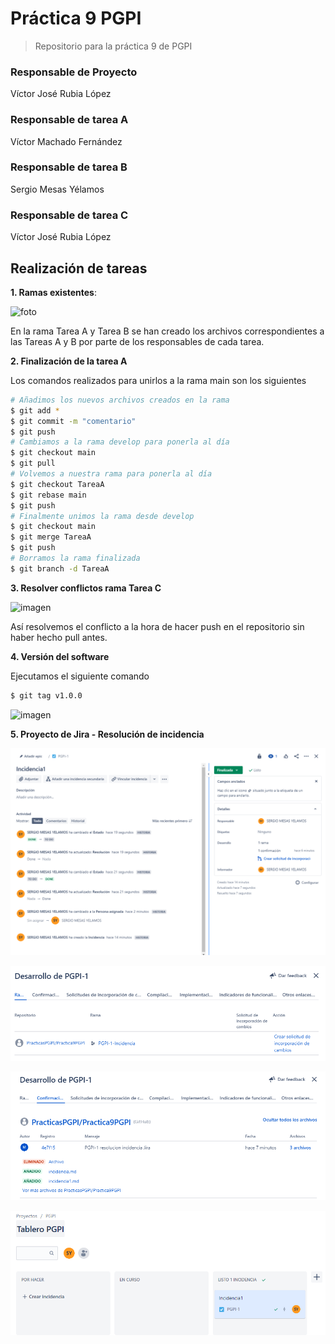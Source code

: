 # Práctica 9 PGPI

> Repositorio para la práctica 9 de PGPI

### Responsable de Proyecto

Víctor José Rubia López

### Responsable de tarea A

Víctor Machado Fernández

### Responsable de tarea B

Sergio Mesas Yélamos

### Responsable de tarea C

Víctor José Rubia López

## Realización de tareas

**1. Ramas existentes**:

![foto](imgs/branches.png)

En la rama Tarea A y Tarea B se han creado los archivos correspondientes a las Tareas A y B por parte de los responsables de cada tarea.

**2. Finalización de la tarea A**

Los comandos realizados para unirlos a la rama main son los siguientes

```bash
# Añadimos los nuevos archivos creados en la rama 
$ git add * 
$ git commit -m "comentario" 
$ git push 
# Cambiamos a la rama develop para ponerla al día 
$ git checkout main
$ git pull 
# Volvemos a nuestra rama para ponerla al día 
$ git checkout TareaA
$ git rebase main
$ git push 
# Finalmente unimos la rama desde develop 
$ git checkout main
$ git merge TareaA
$ git push
# Borramos la rama finalizada
$ git branch -d TareaA
```

**3. Resolver conflictos rama Tarea C**

![imagen](imgs/conflicto.jpg)

Así resolvemos el conflicto a la hora de hacer push en el repositorio sin haber hecho pull antes.

**4. Versión del software**

Ejecutamos el siguiente comando

```bash
$ git tag v1.0.0
```

![imagen](/imgs/tag.png)

**5. Proyecto de Jira - Resolución de incidencia**

![imagen](/imgs/incidencia1.PNG)

![imagen](/imgs/incidencia2.PNG)

![imagen](/imgs/incidencia3.PNG)

![imagen](/imgs/incidencia4.PNG)